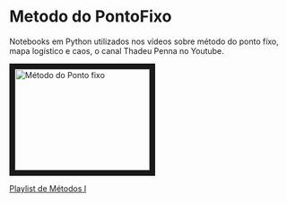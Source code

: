 # Metodo do PontoFixo


Notebooks em Python utilizados nos vídeos sobre método do ponto fíxo, mapa logístico e caos, o canal Thadeu Penna no Youtube. 

<a href="http://www.youtube.com/watch?feature=player_embedded&v=YTNECViPzL8
" target="_blank"><img src="http://img.youtube.com/vi/YTNECViPzL8/0.jpg" 
alt="Método do Ponto fixo" width="240" height="180" border="10" /></a>

[Playlist de Métodos I](https://www.youtube.com/watch?v=vXZz9NqAM3c&list=PLpVCamz0zLr-4qAqWQRf8B5U7pcIb1cQc) 
